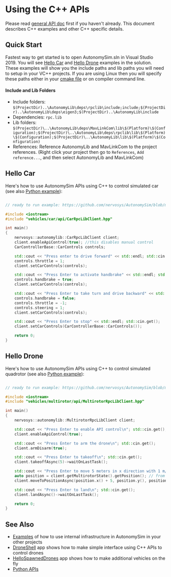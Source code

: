 # Using the C++ APIs

Please read [general API doc](apis.md) first if you haven't already. This document describes C++ examples and other C++ specific details.

## Quick Start

Fastest way to get started is to open AutonomySim.sln in Visual Studio 2019. You will see [Hello Car](https://github.com/nervosys/AutonomySim/tree/main/HelloCar/) and [Hello Drone](https://github.com/nervosys/AutonomySim/tree/main/HelloDrone/) examples in the solution. These examples will show you the include paths and lib paths you will need to setup in your VC++ projects. If you are using Linux then you will specify these paths either in your [cmake file](https://github.com/nervosys/AutonomySim/tree/main/cmake//HelloCar/CMakeLists.txt) or on compiler command line.

#### Include and Lib Folders

* Include folders: `$(ProjectDir)..\AutonomyLib\deps\rpclib\include;include;$(ProjectDir)..\AutonomyLib\deps\eigen3;$(ProjectDir)..\AutonomyLib\include`
* Dependencies: `rpc.lib`
* Lib folders: `$(ProjectDir)\..\AutonomyLib\deps\MavLinkCom\lib\$(Platform)\$(Configuration);$(ProjectDir)\..\AutonomyLib\deps\rpclib\lib\$(Platform)\$(Configuration);$(ProjectDir)\..\AutonomyLib\lib\$(Platform)\$(Configuration)`
* References: Reference AutonomyLib and MavLinkCom to the project references. (Right click your project then go to `References`, `Add reference...`, and then select AutonomyLib and MavLinkCom)

## Hello Car

Here's how to use AutonomySim APIs using C++ to control simulated car (see also [Python example](apis.md#hello_car)):

```cpp

// ready to run example: https://github.com/nervosys/AutonomySim/blob/main/HelloCar/main.cpp

#include <iostream>
#include "vehicles/car/api/CarRpcLibClient.hpp"

int main()
{
    nervosys::autonomylib::CarRpcLibClient client;
    client.enableApiControl(true); //this disables manual control
    CarControllerBase::CarControls controls;

    std::cout << "Press enter to drive forward" << std::endl; std::cin.get();
    controls.throttle = 1;
    client.setCarControls(controls);

    std::cout << "Press Enter to activate handbrake" << std::endl; std::cin.get();
    controls.handbrake = true;
    client.setCarControls(controls);

    std::cout << "Press Enter to take turn and drive backward" << std::endl; std::cin.get();
    controls.handbrake = false;
    controls.throttle = -1;
    controls.steering = 1;
    client.setCarControls(controls);

    std::cout << "Press Enter to stop" << std::endl; std::cin.get();
    client.setCarControls(CarControllerBase::CarControls());

    return 0;
}
```

## Hello Drone

Here's how to use AutonomySim APIs using C++ to control simulated quadrotor (see also [Python example](apis.md#hello_drone)):

```cpp

// ready to run example: https://github.com/nervosys/AutonomySim/blob/main/HelloDrone/main.cpp

#include <iostream>
#include "vehicles/multirotor/api/MultirotorRpcLibClient.hpp"

int main()
{
    nervosys::autonomylib::MultirotorRpcLibClient client;

    std::cout << "Press Enter to enable API control\n"; std::cin.get();
    client.enableApiControl(true);

    std::cout << "Press Enter to arm the drone\n"; std::cin.get();
    client.armDisarm(true);

    std::cout << "Press Enter to takeoff\n"; std::cin.get();
    client.takeoffAsync(5)->waitOnLastTask();

    std::cout << "Press Enter to move 5 meters in x direction with 1 m/s velocity\n"; std::cin.get();
    auto position = client.getMultirotorState().getPosition(); // from current location
    client.moveToPositionAsync(position.x() + 5, position.y(), position.z(), 1)->waitOnLastTask();

    std::cout << "Press Enter to land\n"; std::cin.get();
    client.landAsync()->waitOnLastTask();

    return 0;
}
```

## See Also

* [Examples](https://github.com/nervosys/AutonomySim/tree/main/Examples) of how to use internal infrastructure in AutonomySim in your other projects
* [DroneShell](https://github.com/nervosys/AutonomySim/tree/main/DroneShell) app shows how to make simple interface using C++ APIs to control drones
* [HelloSpawnedDrones](https://github.com/nervosys/AutonomySim/tree/main/HelloSpawnedDrones) app shows how to make additional vehicles on the fly
* [Python APIs](apis.md)
